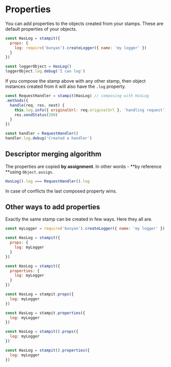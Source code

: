 # Properties

You can add properties to the objects created from your stamps. These are default properties of your objects.

```js
const HasLog = stampit({
  props: {
    log: require('bunyan').createLogger({ name: 'my logger' })
  }
})

const loggerObject = HasLog()
loggerObject.log.debug('I can log')
```

If you compose the stamp above with any other stamp, then object instances created from it will also have the `.log` property.

```js
const RequestHandler = stampit(HasLog) // composing with HasLog
.methods({
  handle(req, res, next) {
    this.log.info({ originalUrl: req.originalUrl }, 'handling request') // using the .log
    res.sendStatus(200)
  }
})

const handler = RequestHandler()
handler.log.debug('Created a handler')
```

## Descriptor merging algorithm

The properties are copied **by assignment**. In other words - **by reference **using `Object.assign`.

```js
HasLog().log === RequestHandler().log
```

In case of conflicts the last composed property wins.

## Other ways to add properties

Exactly the same stamp can be created in few ways. Here they all are.

```js
const myLogger = require('bunyan').createLogger({ name: 'my logger' })

const HasLog = stampit({
  props: {
    log: myLogger
  }
})

const HasLog = stampit({
  properties: {
    log: myLogger
  }
})

const HasLog = stampit.props({
  log: myLogger
})

const HasLog = stampit.properties({
  log: myLogger
})

const HasLog = stampit().props({
  log: myLogger
})

const HasLog = stampit().properties({
  log: myLogger
})
```



